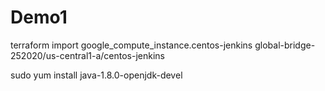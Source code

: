 # Demo1
terraform import google_compute_instance.centos-jenkins global-bridge-252020/us-central1-a/centos-jenkins

sudo yum install java-1.8.0-openjdk-devel